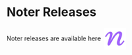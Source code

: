 # Noter Releases

<div
  style="display: flex; align-items: center; gap: 0.5em;"     
>
  <p>Noter releases are available here</p> <img src='./icon_250.png' width=50 height=50 />
</div>
